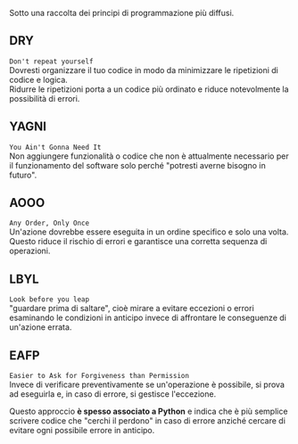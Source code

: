 Sotto una raccolta dei principi di programmazione più diffusi.

## DRY
`Don't repeat yourself`\
Dovresti organizzare il tuo codice in modo da minimizzare le ripetizioni di codice e logica.\
Ridurre le ripetizioni porta a un codice più ordinato e riduce notevolmente la possibilità di errori.

## YAGNI
`You Ain't Gonna Need It`\
Non aggiungere funzionalità o codice che non è attualmente necessario per il funzionamento del software
solo perché "potresti averne bisogno in futuro".

## AOOO
`Any Order, Only Once`\
Un'azione dovrebbe essere eseguita in un ordine specifico e solo una volta. 
Questo riduce il rischio di errori e garantisce una corretta sequenza di operazioni.

## LBYL
`Look before you leap`\
"guardare prima di saltare", cioè mirare a evitare eccezioni
o errori esaminando le condizioni in anticipo invece di affrontare le conseguenze di un'azione errata.

## EAFP
`Easier to Ask for Forgiveness than Permission`\
Invece di verificare preventivamente se un'operazione è possibile, 
si prova ad eseguirla e, in caso di errore, si gestisce l'eccezione.

Questo approccio **è spesso associato a Python** e indica che è più 
semplice scrivere codice che "cerchi il perdono" in caso di errore anziché cercare 
di evitare ogni possibile errore in anticipo.